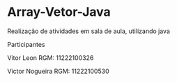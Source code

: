 # Array-Vetor-Java
Realização de atividades em sala de aula, utilizando java

Participantes 

Vitor Leon RGM: 11222100326

Victor Nogueira RGM: 11222100530
